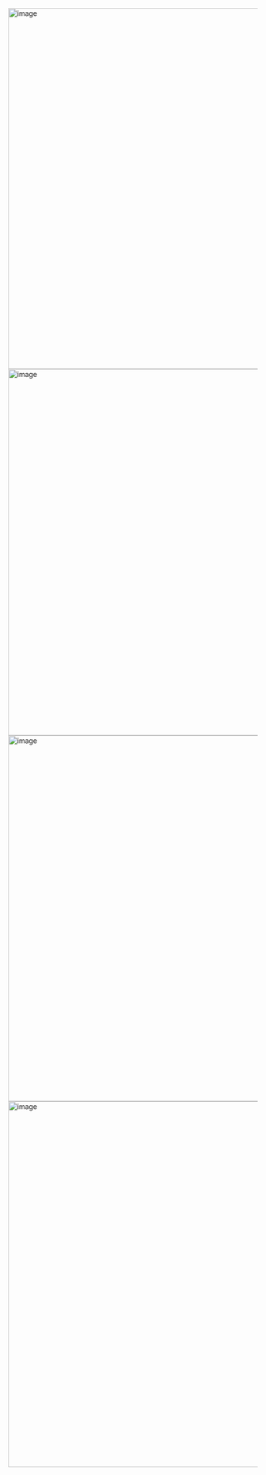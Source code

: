 <img width="1600" height="729" alt="image" src="https://github.com/user-attachments/assets/8f09893c-feae-4821-9be8-1300b6f3636d" />

<img width="1600" height="740" alt="image" src="https://github.com/user-attachments/assets/784cd15c-658b-4956-998f-03b955dd2c78" />

<img width="1600" height="739" alt="image" src="https://github.com/user-attachments/assets/33dae2a4-2323-4130-8f30-1d2590bb5bdd" />

<img width="1600" height="739" alt="image" src="https://github.com/user-attachments/assets/8cafddc0-b4ee-428b-bd0a-b110356cf7e9" />
